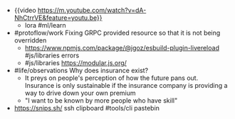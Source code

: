 - {{video https://m.youtube.com/watch?v=dA-NhCtrrVE&feature=youtu.be}}
	- lora #ml/learn
- #protoflow/work Fixing GRPC provided resource so that it is not being overridden
	- https://www.npmjs.com/package/@jgoz/esbuild-plugin-livereload #js/libraries errors
	- #js/libraries https://modular.js.org/
- #life/observations Why does insurance exist?
	- It preys on people's perception of how the future pans out. Insurance is only sustainable if the insurance company is providing a way to drive down your own premium
	- "I want to be known by more people who have skill"
- https://snips.sh/ ssh clipboard #tools/cli pastebin